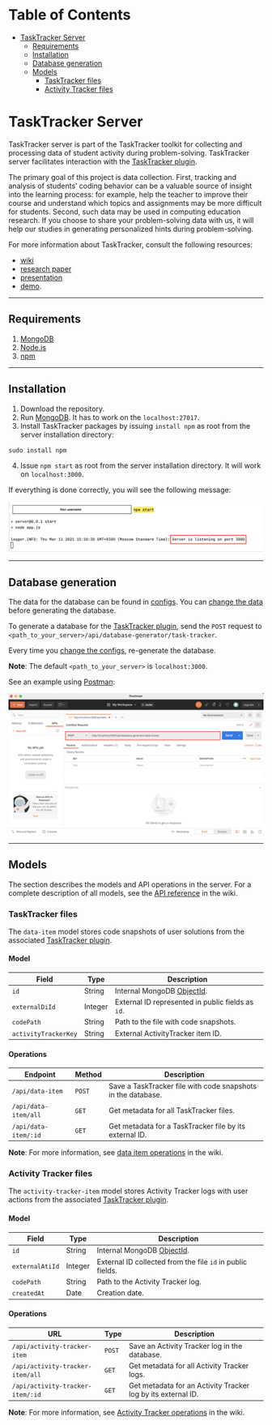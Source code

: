# Table of Contents

- [TaskTracker Server](#tasktracker-server)
  - [Requirements](#requirements)
  - [Installation](#installation)
  - [Database generation](#database-generation)
  - [Models](#models)
    - [TaskTracker files](#TaskTracker-files)
    - [Activity Tracker files](#activity-tracker-files)

# TaskTracker Server

TaskTracker server is part of the TaskTracker toolkit for collecting and processing data of student activity during problem-solving. TaskTracker server facilitates interaction with the [TaskTracker plugin](https://github.com/JetBrains-Research/task-tracker-plugin).

The primary goal of this project is data collection. First, tracking and analysis of students’ coding behavior can be a valuable source of insight into the learning process: for example, help the teacher to improve their course and understand which topics and assignments may be more difficult for students. Second, such data may be used in computing education research. If you choose to share your problem-solving data with us, it will help our studies in generating personalized hints during problem-solving.

For more information about TaskTracker, consult the following resources:
- [wiki](https://github.com/JetBrains-Research/task-tracker-server/wiki)
- [research paper](https://arxiv.org/abs/2012.05085)
- [presentation](https://github.com/JetBrains-Research/task-tracker-server/blob/master/images/TaskTracker.pdf)
- [demo](https://www.youtube.com/watch?v=ZZXmiFCAgTI).


---

## Requirements

1. [MongoDB](https://www.mongodb.com/)
2. [Node.js](https://nodejs.org/en/)
3. [npm](https://www.npmjs.com/)

---

## Installation

1. Download the repository.
2. Run [MongoDB](https://www.mongodb.com/). It has to work on the `localhost:27017`.
3. Install TaskTracker packages by issuing `install npm` as root from the server installation directory:
  ```
  sudo install npm
  ```
   
4. Issue `npm start` as root from the server installation directory. It will work on `localhost:3000`.

If everything is done correctly, you will see the following message:

<img src="images/server_running_example.png" width="800">

---

## Database generation

The data for the database can be found in [configs](/configs/task-tracker-sources).
You can [change the data](https://github.com/JetBrains-Research/task-tracker-server/wiki/Update-texts-and-tasks) before generating the database. 

To generate a database for the [TaskTracker plugin](https://github.com/JetBrains-Research/task-tracker-plugin), send the `POST` request to `<path_to_your_server>/api/database-generator/task-tracker`.

Every time you [change the configs](https://github.com/JetBrains-Research/task-tracker-server/wiki/Update-texts-and-tasks), re-generate the database.

**Note**: The default `<path_to_your_server>` is `localhost:3000`.

See an example using [Postman](https://www.postman.com/):

<img src="./images/postman_example.png">

---

## Models

The section describes the models and API operations in the server. 
For a complete description of all models, see the [API reference](https://github.com/JetBrains-Research/task-tracker-server/wiki/API) in the wiki.

### TaskTracker files

The `data-item` model stores code snapshots of user solutions from the associated [TaskTracker plugin](https://github.com/JetBrains-Research/task-tracker-plugin).

#### Model

Field | Type | Description
---   | --- | ---
`id` |  String | Internal MongoDB [ObjectId](https://docs.mongodb.com/manual/reference/method/ObjectId/).
`externalDiId` |  Integer | External ID represented in public fields as `id`.
`codePath` |  String | Path to the file with code snapshots.
`activityTrackerKey` |  String | External ActivityTracker item ID.

#### Operations

Endpoint | Method | Description
---   | --- | --- 
`/api/data-item`    | `POST` | Save a TaskTracker file with code snapshots in the database.
`/api/data-item/all`| `GET`  | Get metadata for all TaskTracker files.
`/api/data-item/:id`| `GET`  | Get metadata for a TaskTracker file by its external ID.

**Note**: For more information, see [data item operations](https://github.com/JetBrains-Research/task-tracker-server/wiki/API:-Data-item#operations) in the wiki.


### Activity Tracker files

The `activity-tracker-item` model stores Activity Tracker logs with user actions from the associated [TaskTracker plugin](https://github.com/JetBrains-Research/task-tracker-plugin).

#### Model

Field | Type | Description
---   | --- | ---
`id` |  String | Internal MongoDB [ObjectId](https://docs.mongodb.com/manual/reference/method/ObjectId/).
`externalAtiId` |  Integer | External ID collected from the file `id` in public fields.
`codePath` |  String | Path to the Activity Tracker log.
`createdAt` |  Date | Creation date.

#### Operations

URL | Type | Description
---   | --- | --- 
`/api/activity-tracker-item`    | `POST` | Save an Activity Tracker log in the database.
`/api/activity-tracker-item/all`| `GET`  | Get metadata for all Activity Tracker logs.
`/api/activity-tracker-item/:id`| `GET`  | Get metadata for an Activity Tracker log by its external ID.

  **Note**: For more information, see [Activity Tracker operations](https://github.com/JetBrains-Research/task-tracker-server/wiki/API:-Activity-tracker-item#operations) in the wiki.
